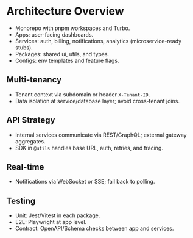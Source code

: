 # Architecture Overview

- Monorepo with pnpm workspaces and Turbo.
- Apps: user-facing dashboards.
- Services: auth, billing, notifications, analytics (microservice-ready stubs).
- Packages: shared ui, utils, and types.
- Configs: env templates and feature flags.

## Multi-tenancy
- Tenant context via subdomain or header `X-Tenant-ID`.
- Data isolation at service/database layer; avoid cross-tenant joins.

## API Strategy
- Internal services communicate via REST/GraphQL; external gateway aggregates.
- SDK in `@utils` handles base URL, auth, retries, and tracing.

## Real-time
- Notifications via WebSocket or SSE; fall back to polling.

## Testing
- Unit: Jest/Vitest in each package.
- E2E: Playwright at app level.
- Contract: OpenAPI/Schema checks between app and services.
